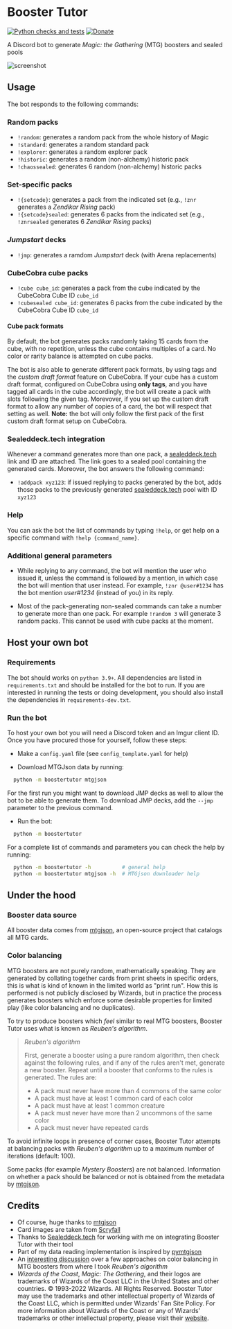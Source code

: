 # Booster Tutor

[![Python checks and tests](https://github.com/fverdoja/booster-tutor/actions/workflows/python.yml/badge.svg?branch=main)](https://github.com/fverdoja/booster-tutor/actions/workflows/python.yml)
[![Donate](https://img.shields.io/badge/Ko--fi-donate-13C3FF.svg?logo=kofi&logoColor=lightgray)](https://ko-fi.com/boostertutor)

A Discord bot to generate *Magic: the Gathering* (MTG) boosters and sealed pools

![screenshot](screenshot.jpg)

## Usage

The bot responds to the following commands:

### Random packs

* `!random`: generates a random pack from the whole history of Magic
* `!standard`: generates a random standard pack
* `!explorer`: generates a random explorer pack
* `!historic`: generates a random (non-alchemy) historic pack
* `!chaossealed`: generates 6 random (non-alchemy) historic packs

### Set-specific packs

* `!{setcode}`: generates a pack from the indicated set (e.g., `!znr` generates
  a *Zendikar Rising* pack)
* `!{setcode}sealed`: generates 6 packs from the indicated set (e.g.,
  `!znrsealed` generates 6 *Zendikar Rising* packs)

### *Jumpstart* decks

* `!jmp`: generates a ramdom *Jumpstart* deck (with Arena replacements)

### CubeCobra cube packs

* `!cube cube_id`: generates a pack from the cube indicated by the CubeCobra
  Cube ID `cube_id`
* `!cubesealed cube_id`: generates 6 packs from the cube indicated by the
  CubeCobra Cube ID `cube_id`

#### Cube pack formats

By default, the bot generates packs randomly taking 15 cards from the cube, with
no repetition, unless the cube contains multiples of a card. No color or rarity
balance is attempted on cube packs.

The bot is also able to generate different pack formats, by using tags and the
*custom draft format* feature on CubeCobra. If your cube has a custom draft
format, configured on CubeCobra using **only tags**, and you have tagged all
cards in the cube accordingly, the bot will create a pack with slots following
the given tag. Morevover, if you set up the custom draft format to allow any
number of copies of a card, the bot will respect that setting as well. **Note:**
the bot will only follow the first pack of the first custom draft format setup
on CubeCobra.

### Sealeddeck.tech integration

Whenever a command generates more than one pack, a
[sealeddeck.tech](https://sealeddeck.tech) link and ID are attached. The link
goes to a sealed pool containing the generated cards. Moreover, the bot answers
the following command:

* `!addpack xyz123`: if issued replying to packs generated by the bot, adds
  those packs to the previously generated
  [sealeddeck.tech](https://sealeddeck.tech) pool with ID `xyz123`

### Help

You can ask the bot the list of commands by typing `!help`, or get help on a
specific command with `!help {command_name}`.

### Additional general parameters

* While replying to any command, the bot will mention the user who issued it,
unless the command is followed by a mention, in which case the bot will mention
that user instead. For example, `!znr @user#1234` has the bot mention
*user#1234* (instead of you) in its reply.

* Most of the pack-generating non-sealed commands can take a number to generate
  more than one pack. For example `!random 3` will generate 3 random packs. This
  cannot be used with cube packs at the moment.

## Host your own bot

### Requirements

The bot should works on `python 3.9+`. All dependencies are listed in
`requirements.txt` and should be installed for the bot to run. If you are
interested in running the tests or doing development, you should also install
the dependencies in `requirements-dev.txt`.

### Run the bot

To host your own bot you will need a Discord token and an Imgur client ID. Once
you have procured those for yourself, follow these steps:

* Make a `config.yaml` file (see `config_template.yaml` for help)

* Download MTGJson data by running:

```bash
  python -m boostertutor mtgjson
```

For the first run you might want to download JMP decks as well to allow the bot
to be able to generate them. To download JMP decks, add the `--jmp` parameter
to the previous command.

* Run the bot:

```bash
  python -m boostertutor
```

For a complete list of commands and parameters you can check the help by
running:

```bash
  python -m boostertutor -h          # general help
  python -m boostertutor mtgjson -h  # MTGjson downloader help
```

## Under the hood

### Booster data source

All booster data comes from [mtgjson](https://mtgjson.com), an open-source
project that catalogs all MTG cards.

### Color balancing

MTG boosters are not purely random, mathematically speaking. They are generated
by collating together cards from print sheets in specific orders, this is what
is kind of known in the limited world as "print run". How this is performed is
not publicly disclosed by Wizards, but in practice the process generates
boosters which enforce some desirable properties for limited play (like color
balancing and no duplicates).

To try to produce boosters which *feel* similar to real MTG boosters, Booster
Tutor uses what is known as *Reuben's algorithm*.

> *Reuben's algorithm*
>
> First, generate a booster using a pure random algorithm, then check against
> the following rules, and if any of the rules aren't met, generate a new
> booster. Repeat until a booster that conforms to the rules is generated. The
> rules are:
>
> * A pack must never have more than 4 commons of the same color
> * A pack must have at least 1 common card of each color
> * A pack must have at least 1 common creature
> * A pack must never have more than 2 uncommons of the same color
> * A pack must never have repeated cards

To avoid infinite loops in presence of corner cases, Booster Tutor attempts at
balancing packs with *Reuben's algorithm* up to a maximum number of iterations
(default: 100).

Some packs (for example *Mystery Boosters*) are not balanced. Information on
whether a pack should be balanced or not is obtained from the metadata by
[mtgjson](https://mtgjson.com).

## Credits

* Of course, huge thanks to [mtgjson](https://mtgjson.com)
* Card images are taken from [Scryfall](https://scryfall.com)
* Thanks to [Sealeddeck.tech](https://sealeddeck.tech) for working with me on
  integrating Booster Tutor with their tool
* Part of my data reading implementation is inspired by
  [pymtgjson](https://pythonhosted.org/mtgjson)
* An [interesting
  discussion](https://gist.github.com/fenhl/8d163733ab92ed718d89975127aac152#simulated-collation)
  over a few approaches on color balancing in MTG boosters from where I took
  *Reuben's algorithm*
* *Wizards of the Coast*, *Magic: The Gathering*, and their logos are
  trademarks of Wizards of the Coast LLC in the United States and other
  countries. © 1993-2022 Wizards. All Rights Reserved. Booster Tutor may use
  the trademarks and other intellectual property of Wizards of the Coast LLC,
  which is permitted under Wizards' Fan Site Policy. For more information about
  Wizards of the Coast or any of Wizards' trademarks or other intellectual
  property, please visit their [website](https://company.wizards.com/).
